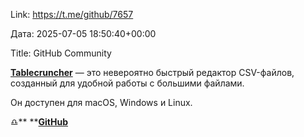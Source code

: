 Link: https://t.me/github/7657

Дата: 2025-07-05 18:50:40+00:00

Title: GitHub Community

[**Tablecruncher**](https://github.com/Tablecruncher/tablecruncher) — это невероятно быстрый редактор CSV-файлов, созданный для удобной работы с большими файлами. 

Он доступен для macOS, Windows и Linux.

♎️** **[**GitHub**](https://t.me/+3xphzXTayGE1NDVi)

